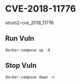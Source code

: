# CVE-2018-11776

struts2-cve_2018_11776

## Run Vuln

```
docker-compose up -d
```

## Stop Vuln

```
docker-compose down -v
```

